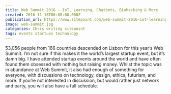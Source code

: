 ```yaml
---
title: Web Summit 2016 - IoT, Learning, Chatbots, Biohacking & More
created: 2016-11-16T00:00:00.000Z
publication_url: https://www.sitepoint.com/web-summit-2016-iot-learning-chatbots-biohacking-more/
image: web-summit.jpg
categories: Chris writing sitepoint
tags: events startups technology
---
```


53,056 people from 166 countries descended on Lisbon for this year’s Web Summit. I’m not sure if this makes it the world’s largest startup event, but it’s damn big. I have attended startup events around the world and have often found them obsessed with nothing but raising money. Whilst the topic was in abundance at Web Summit, it also had enough of something for everyone, with discussions on technology, design, ethics, futurism, and more. If you’re not interested in discussion, but would rather just network and party, you will also have a full schedule.
